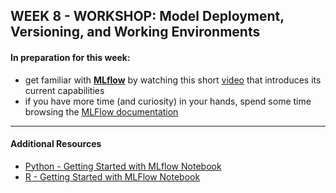 ## WEEK 8 - WORKSHOP: Model Deployment, Versioning, and Working Environments

#### In preparation for this week:

* get familiar with [**MLflow**]() by watching this short [video](https://www.youtube.com/watch?v=LsodZjOMmCA) that introduces its current capabilities
* if you have more time (and curiosity) in your hands, spend some time browsing the [MLFlow documentation](https://www.mlflow.org/docs/latest/index.html)

---

#### Additional Resources

* [Python - Getting Started with MLflow Notebook](https://docs.databricks.com/_static/notebooks/mlflow/mlflow-quick-start-python.html)
* [R - Getting Started with MLFlow Notebook](https://docs.databricks.com/_static/notebooks/mlflow/mlflow-quick-start-r.html)
